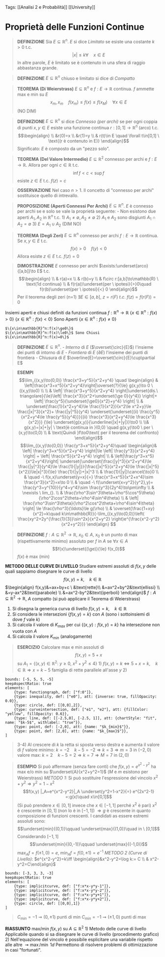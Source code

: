 Tags: [[Analisi 2 e Probabilità]] [[University]]

# Proprietà delle Funzioni Continue
>**DEFINIZIONE**
	Sia $E\subseteq\mathbb{R}^n$. $E$ si dice *Limitato* se esiste una costante $k>0$ t.c.$$|x|\le k \forall \quad x\in E$$ In altre parole, $E$ è limitato se è contenuto in una sfera di raggio abbastanza grande.

>**DEFINIZIONE**
	$E\subseteq\mathbb{R}^n$ chiuso e limitato si dice di *Compatto*

>**TEOREMA (Di Weierstrass)** 
	$E\subseteq\mathbb{R}^n$ e $f:E\to\mathbb{R}$ continua. $f$ ammette max e min su $E$ $$x_m,x_m\quad f(x_m)\le f(x)\le f(x_M)\quad \forall x\in E$$(NO DIM)

>**DEFINIZIONE**
	$E\subseteq\mathbb{R}^n$ si dice *Connesso (per archi)* se per ogni coppia di punti $x,y\in E$ esiste una funzione continua $r:[0,1]\to\mathbb{R}^n$ (arco)  t.c.$$\begin{align} \\
 &r(0)=x \\ &r(1)=y \\ & r(t)\in E \quad \forall t\in[0,1] \ \text{(r è contenuto in E)} \end{align}$$
	 Significato: $E$ è composto da un "pezzo solo".

>**TEOREMA (Del Valore Intermedio)**
	$E\subseteq\mathbb{R}^2$ connesso per archi e $f:E\to\mathbb{R}$. Allora per ogni $c\in\mathbb{R}$ t.c.$$\inf f<c<\sup f$$esiste $z\in E$ t.c. $f(z)=c$

>**OSSERVAZIONE** 
	Nel caso $n>1$. Il concetto di "connesso per archi" sostituisce quello di intrevallo.

>**PROPOSIZIONE (Aperti Connessi Per Archi)** 
	$E\subseteq\mathbb{R}^n$. $E$ è connesso per archi se e solo se vale la proprietà seguente: 
		- Non esistono due aperti $A_1,A_2$ in $\mathbb{R}^n$ t.c.
			1) $A_1\ne\emptyset,A_2\ne\emptyset$
			2) $A_1$ e $A_2$ sono disgiunti $A_1\cap A_2=\emptyset$
			3) $E=A_1\cup A_2$
	(DIM NO)

>**TEOREMA (Degli Zeri)**
	$E\subseteq\mathbb{R}^n$ connesso per archi
	$f:E\to\mathbb{R}$ continua. Se $x,y\in E$ t.c. $$f(x)>0 \quad f(y)<0$$Allora esiste $z\in E$ t.c. $f(z)=0$

>**DIMOSTRAZIONE**
	$E$ connesso per archi $\exists:\underset{arco}{[a,b]}\to E$ t.c.$$\begin{align} \\
 & r(a)=x \\ & r(b)=y \\ & f\circ r:[a,b]\to\mathbb{R} \ \text{1d continua} \\ & f(r(a))\underset{per \ ipotesi}{>}0\quad f(r(b)\underset{per \ ipotesi}{<} 0 \end{align}$$Per il teorema degli zeri (n=1) $\exists E\in[a,b],\ z=r(F) \ t.c. \ f(z)=f(r(F))=0$

Insiemi aperti e chiusi definiti da funzioni continua $f:\mathbb{R}^n\to \mathbb{R}$ 
	$\{x\in\mathbb{R}^n:f(x)>0\}$
	$\{x\in\mathbb{R}^n:f(x)<0\}$ Sono Aperti
	$\{x\in\mathbb{R}^n:f(x)\ne0\}$

	$\{x\in\mathbb{R}^n:f(x)\ge0\}$
	$\{x\in\mathbb{R}^n:f(x)\le0\}$ Sono Chiusi
	$\{x\in\mathbb{R}^n:f(x)=0\}$

>**DEFINIZIONE**
	$E\subseteq\mathbb{R}^n$. 
	- *Interno* di $E$ ($\overset{\circ}{E}$) l'insieme dei punti di intorno di $E$
	- *Frontiera* di $E$ ($\partial E$) l'insieme dei punti di frontiera
	- Chiusura di $E$  $\overline{E}=\overset{\circ}{E}\cup\partial E$

>**ESEMPI**
				$$\lim_{(x,y)\to(0,0)} \frac{x^3+y^5}{x^2+y^4} \quad \begin{align} & \left|\frac{x^3+x^5}{x^2+y^4}\right|\overset{?}{\le} g(x,y)\to 0 \ ((x,y)\to0) \\  \\
& \left| \frac{x^3+y^5}{x^2+y^4} \right|\underset{dis.\ triangolare}{\le}\left| \frac{x^3}{x^2+\underset{\ge 0}{y^4}} \right|+ \left| \frac{y^5}{\underset{\ge0}{x^2}+y^4} \right| \\
& \underset{\frac{1}{x^2+y^4}\le \frac{1}{x^2}}{x^2\le x^2+y}\le \frac{|x|^3}{x^2}+ \frac{|y|^5}{y^4} \underset{\underset{(ii) \frac{y^5}{x^2+y^4\le \frac{y^5}{y^4}}}{(ii) \frac{x^3}{x^2+y^4}\le \frac{x^3}{x^2}}} {\le} \underset{g(x,y)}{\underline{|x|+|y|}}\to0 \\
\\& g(x,y)=|x|+|y| \ \text{è continua in }(0,0) \quad g(x,y)\to0 \ per \ (x,y)\to(0,0) \\ & \text{Quindi }f\to0\text{ per il teorema del confronto}
	\end{align}$$$$\lim_{(x,y)\to(0,0)} \frac{y^3+x^5}{x^2+y^4}\quad \begin{align}&  \left| \frac{y^3+x^5}{x^2+y^4} \right|\le \left| \frac{y^3}{x^2+y^4} \right| + \left| \frac{x^5}{x^2+y^4} \right|  \\
 & \left|\frac{y^3+x^5}{x^2+y^4}\right| \underset{\underset{\frac{|y|^3}{x^2+y^4}\le \frac{|y|^3}{y^4}\le \frac{1}{|y|}}{\frac{|x|^5}{x^2+y^4}\le \frac{|x|^5}{x^2}}\le|x|^3}{\le} \frac{1}{|y|}+|x|^3 \\
& \frac{1}{|y|}\cancel{\to}0 \\
& \quad -\ f(x,x)\underset{y=x}{=} \frac{x^3+x^5}{x^2+x^4}\sim \frac{x^3}{x^2}=x\to 0  \\
& \quad -\ f(\underset{x=y^2}{y^2},y)= \frac{y^3+y^{10}}{y^4+y^4}\sim \frac{y^3}{2y^4}\to\pm\infty \\
  & \nexists \ lim_{}. \\
& \frac{\rho^3\sin^3\theta+\rho^5\cos^5\theta}{\rho^2\cos^2\theta+\rho^4\sin^4\theta} \\
& \left| \frac{\rho^3\sin^3\theta}{\rho^2\cos^2\theta+\rho^4\sin^4\theta} \right| \le \frac{\rho^3}{\ldots}\le g(\rho) \\
& \overset{\frac{1+xy}{x^2}=k\quad k\in\mathbb{R}}{-\lim_{(x,y)\to(0,0)}\left(  \frac{xy^2+2y^{\frac{1}{3}}\sin^2x}{x^2+y^2} \right)e^{\frac{x^2-y^2}{x^2+y^2}}}  \end{align} $$

>**DEFINIZIONE**
	$f:A\subseteq\mathbb{R}^2\to\mathbb{R}, \ x_0\in A$, $x_0$ è un punto di max (rispettivamente minimo) assoluto per $f$ in $A$ se $\forall x\in A$ $$f(x)\underset{(\ge)}{\le} f(x_0)$$ $f(x)$ è max (min)

**METODO DELLE CURVE DI LIVELLO**
	Studiare estremi assoluti di $f(x,y$ delle quali sappiamo disegnare le curve di livello $$f(x,y)=k,\quad k\in\mathbb{R}$$
	$\begin{align} f(x,y)&=ax+by+c \ &\text{rette}\\ &=ax^2+by^2&\text{ellissi} \\ &=y-ax^2&\text{parabole} \\ &=ax^2-by^2&\text{iperboli} \end{align}$
		$f:A\subseteq\mathbb{R}^2\to\mathbb{R}$, $A$ compatto (si può applicare il Teorema di Weierstrass)
	
1) Si disegna la generica curva di livello $f(x,y)=k,\quad k\in\mathbb{R}$
2) Si considera le intersezioni $\{f(x,y)=k\}$ con $A$ (sono i sottoinsiemi di dove $f$ vale $k$)
3) Si calcola il valore di $K_{max}$ per cui $\{(x,y):f(x,y)=k\}$ ha intersezione non vuota con $A$
4) Si calcola il valore $K_{min}$ (analogamente)

>**ESERCIZIO**
	Calcolare max e min assoluti di $$f(x,y)=5+x$$ su $A_1=\{(x,y)\in\mathbb{R}^2:\ y\ge0, \ x^2+y^2\le 4\}$
	1) $f(x,y)=k\iff5+x=k,\quad k\in\mathbb{R} \Longrightarrow x=k-5$ famiglia di rette parallele all'asse $y$ 
	2)
```graph
bounds: [-5, 5, 5, -5]
keepAspectRatio: true
elements: [
	{type: functiongraph, def: ["f:0"]},
	{type: inequality, def: ["e0"], att: {inverse: true, fillOpacity: 0.0}},
	{type: circle, def: [[0,0],2]},
	{type: curveintersection, def: ["e1", "e2"], att: {fillColor: "yellow", fillOpacity: 0.6}},
	{type: line, def: [[-2.5,0], [-2.5, 1]], att: {chartStyle: "fit", name: "$k-5$", withlabel: "true"}},
	{type: point, def: [-2,0], att: {name: "$k_{min}$"}},
	{type: point, def: [2,0], att: {name: "$k_{max}$"}},
]
```
> 3-4) Al crescere di $k$ la retta si sposta verso destra e aumenta il valore di $f$ 
	valore minimo: $k=-2\quad k-5=-2\Longrightarrow k=3\Longrightarrow m=3$ in $(-2,0)$
	valore max: $k=2\quad k-5=2\Longrightarrow k=7\Longrightarrow M=7$ in $(2,0)$

>**ESEMPIO**
	Si può affermare (senza fare conti) che $f(x,y)=e^{x^2-y^2}$ ha max e/o min su $\underset{A}{x^2+y^2=1}$ ($M$ e $m$ esistono per Weierstrass)
	*METODO 1:*
		Si può sostituire l'espressione del vincolo $x^2+y^2\Longrightarrow y^2=1-x^2$ $$f(x,y) |_A=e^{x^2-y^2}|_A \underset{y^2=1-x^2}{=} e^{2x^2-1} =:g(x)\quad x\in[0,1]$$(Si può prendere $x\in[0,1]$ invece che $x\in[-1,1]$ perché $x^2$ è pari)
		$x^2$ è crescente in $[0,1]$ (non lo è in $[-1,1]$) $\Longrightarrow g$ è crescente in quanto composizione di funzioni crescenti.
		I candidati as essere estremi assoluti sono:$$\underset{min}{(0,1)}\qquad \underset{max}{(1,0)}\quad in \ [0,1]$$Considerando $[-1,1]$ $$\underset{min}{(0,-1)}\qquad \underset{max}{(-1,0)}$$ $\max_Af=f(\pm1,0)=e$, $\min_Af=f(0,\pm1)=e^{-1}$ 
	*METODO 2 (Curve di Livello):*
		$e^{x^2-y^2}=k\iff  \begin{align}&x^2-y^2=\log k:= C \\ & x^2-y^2=C\end{align}$
```graph
bounds: [-3, 3, 3, -3]
keepAspectRatio: true
elements: [
	{type: implicitcurve, def: ["f:x*x-y*y-1"]},
	{type: implicitcurve, def: ["f:x*x-y*y-2"]},
	{type: implicitcurve, def: ["f:x*x-y*y+1"]},
	{type: implicitcurve, def: ["f:x*x-y*y+2"]},
	{type: circle, def: [[0,0],1]}
]
```
>	$C_{min}=-1\rightsquigarrow(0,\pm1)$ punti di min
>	$C_{min}=-1\rightsquigarrow(\pm1,0)$ punti di max

**RIASSUNTO**
	max/min $f(x,y)$ su $A\subseteq\mathbb{R}^2$
	1) Metodo delle curve di livello
		Applicabile quando si sa disegnare le curve di livello (procedimento grafico)
	2) Nell'equazione del vincolo è possibile esplicitare una variabile rispetto alle altre
	 $\rightsquigarrow\max/\min \ 1d$ Permettono di risolvere problemi di ottimizzazione in casi "fortunati".